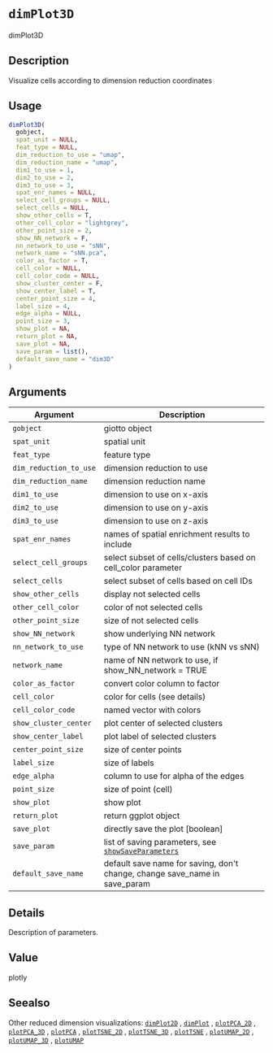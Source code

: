 # `dimPlot3D`

dimPlot3D


## Description

Visualize cells according to dimension reduction coordinates


## Usage

```r
dimPlot3D(
  gobject,
  spat_unit = NULL,
  feat_type = NULL,
  dim_reduction_to_use = "umap",
  dim_reduction_name = "umap",
  dim1_to_use = 1,
  dim2_to_use = 2,
  dim3_to_use = 3,
  spat_enr_names = NULL,
  select_cell_groups = NULL,
  select_cells = NULL,
  show_other_cells = T,
  other_cell_color = "lightgrey",
  other_point_size = 2,
  show_NN_network = F,
  nn_network_to_use = "sNN",
  network_name = "sNN.pca",
  color_as_factor = T,
  cell_color = NULL,
  cell_color_code = NULL,
  show_cluster_center = F,
  show_center_label = T,
  center_point_size = 4,
  label_size = 4,
  edge_alpha = NULL,
  point_size = 3,
  show_plot = NA,
  return_plot = NA,
  save_plot = NA,
  save_param = list(),
  default_save_name = "dim3D"
)
```


## Arguments

Argument      |Description
------------- |----------------
`gobject`     |     giotto object
`spat_unit`     |     spatial unit
`feat_type`     |     feature type
`dim_reduction_to_use`     |     dimension reduction to use
`dim_reduction_name`     |     dimension reduction name
`dim1_to_use`     |     dimension to use on x-axis
`dim2_to_use`     |     dimension to use on y-axis
`dim3_to_use`     |     dimension to use on z-axis
`spat_enr_names`     |     names of spatial enrichment results to include
`select_cell_groups`     |     select subset of cells/clusters based on cell_color parameter
`select_cells`     |     select subset of cells based on cell IDs
`show_other_cells`     |     display not selected cells
`other_cell_color`     |     color of not selected cells
`other_point_size`     |     size of not selected cells
`show_NN_network`     |     show underlying NN network
`nn_network_to_use`     |     type of NN network to use (kNN vs sNN)
`network_name`     |     name of NN network to use, if show_NN_network = TRUE
`color_as_factor`     |     convert color column to factor
`cell_color`     |     color for cells (see details)
`cell_color_code`     |     named vector with colors
`show_cluster_center`     |     plot center of selected clusters
`show_center_label`     |     plot label of selected clusters
`center_point_size`     |     size of center points
`label_size`     |     size of labels
`edge_alpha`     |     column to use for alpha of the edges
`point_size`     |     size of point (cell)
`show_plot`     |     show plot
`return_plot`     |     return ggplot object
`save_plot`     |     directly save the plot [boolean]
`save_param`     |     list of saving parameters, see [`showSaveParameters`](#showsaveparameters)
`default_save_name`     |     default save name for saving, don't change, change save_name in save_param


## Details

Description of parameters.


## Value

plotly


## Seealso

Other reduced dimension visualizations:
 [`dimPlot2D`](#dimplot2d) ,
 [`dimPlot`](#dimplot) ,
 [`plotPCA_2D`](#plotpca2d) ,
 [`plotPCA_3D`](#plotpca3d) ,
 [`plotPCA`](#plotpca) ,
 [`plotTSNE_2D`](#plottsne2d) ,
 [`plotTSNE_3D`](#plottsne3d) ,
 [`plotTSNE`](#plottsne) ,
 [`plotUMAP_2D`](#plotumap2d) ,
 [`plotUMAP_3D`](#plotumap3d) ,
 [`plotUMAP`](#plotumap)


